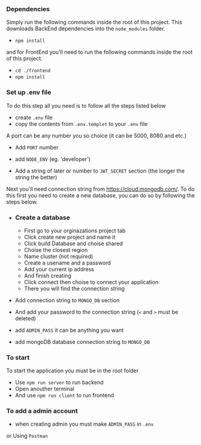 ### Dependencies

Simply run the following commands inside the root of this project. This downloads BackEnd dependencies into the `node_modules` folder.

- `npm install`

and for FrontEnd you'll need to run the following commands inside the root of this project.

- `cd ./frontend`
- `npm install`


### Set up .env file

To do this step all you need is to follow all the steps listed below

- create `.env` file
- copy the contents from `.env.templet` to your `.env` file

A port can be any number you so choice (it can be 5000, 8080 and etc.)

- Add `PORT` number

- add `NODE_ENV` (eg. 'developer')

- Add a string of later or number to `JWT_SECRET` section (the longer the string the better)


Next you'll need connection string from https://cloud.mongodb.com/. To do this first you need to create a new database, you can do so by following the steps below.

- ### Create a database

    - First go to your orginazations project tab
    - Click create new project and name it
    - Click build Database and choise shared
    - Choise the closest region
    - Name cluster (not required)
    - Create a usename and a password
    - Add your current ip address
    - And finish creating
    - Click connect then choise to connect your application 
    - There you will find the connection string

- Add connection string to `MONGO_DB` section
- And add your password to the connection string (`<` and `>` must be deleted)
- add `ADMIN_PASS` it can be anything you want


- add mongoDB database connection string to `MONGO_DB`

### To start

To start the application you must be in the root folder

- Use `npm run server` to run backend
- Open anouther terminal
-  And use `npm run client` to run frontend

### To add a admin account


- when creating admin you must make `ADMIN_PASS` in `.env`

or
Using `Postman`
